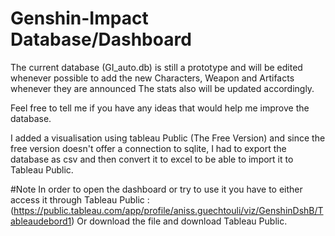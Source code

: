 # Genshin-Impact Database/Dashboard

The current database (GI_auto.db) is still a prototype and will be edited whenever possible to add the new Characters, Weapon and Artifacts whenever they are announced
The stats also will be updated accordingly.

Feel free to tell me if you have any ideas that would help me improve the database.

I added a visualisation using tableau Public (The Free Version) and since the free version doesn't offer a connection to sqlite, I had to export the database as csv and then convert it to excel to be able to import it to Tableau Public.

#Note
In order to open the dashboard or try to use it you have to either access it through Tableau Public : (https://public.tableau.com/app/profile/aniss.guechtouli/viz/GenshinDshB/Tableaudebord1)
Or download the file and download Tableau Public.
